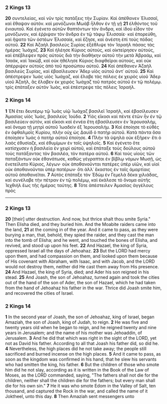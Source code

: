 ### 2 Kings 13

**20** συντελείας, καὶ νῦν τρὶς πατάξεις τὴν Συρίαν. Καὶ ἀπέθανεν Ἐλισσαῖ, καὶ ἔθαψαν αὐτόν. καὶ μονόζωνοι Μωὰβ ἦλθον ἐν τῇ γῇ
**21** ἐλθόντος τοῦ ἐνιαυτοῦ. Καὶ ἐγένετο αὐτῶν θαπτόντων τὸν ἄνδρα, καὶ ἰδοὺ εἶδον τὸν μονόζωνον, καὶ ἐῤῥιψαν τὸν ἄνδρα ἐν τῷ τάφῳ Ἐλισσαίε· καὶ ἐπορεύθη, καὶ ἥψατο τῶν ὀστέων Ἐλισσαίε, καὶ ἔζησε, καὶ ἀνέστη ἐπὶ τοὺς πόδας αὐτοῦ.
**22** Καὶ Ἀζαὴλ βασιλεὺς Συρίας ἐξέθλιψε τὸν Ἰσραὴλ πάσας τὰς ἡμέρας Ἰωάχαζ.
**23** Καὶ ἠλέησε Κύριος αὐτούς, καὶ οἰκτείρησεν αὐτούς, καὶ ἐπέβλεψεν πρὸς αὐτοὺς διὰ τὴν διαθήκην αὐτοῦ τὴν μετὰ Ἀβραάμ, καὶ Ἰσαάκ, καὶ Ἰακώβ, καὶ οὐκ ἠθέλησε Κύριος διαφθεῖραι αὐτούς, καὶ οὐκ ἀπέρριψεν αὐτοὺς ἀπὸ τοῦ προσώπου αὐτοῦ.
**24** Καὶ ἀπέθανεν Ἀζαὴλ βασιλεὺς Συρίας, καὶ ἐβασίλευσεν Ἄδερ υἱὸς αὐτοῦ ἀντ᾿ αὐτοῦ.
**25** Καὶ ἀπέστρεψεν Ἰωὰς υἱὸς Ἰωάχαζ, καὶ ἔλαβε τὰς πόλεις ἐκ χειρὸς υἱοῦ Ἄδερ υἱοῦ Ἀζαὴλ, ἃς ἔλαβεν ἐκ χειρὸς Ἰωάχαζ τοῦ πατρὸς αὐτοῦ ἐν τῷ πολέμῳ. τρὶς ἐπάταξεν αὐτὸν Ἰωὰς, καὶ ἐπέστρεψε τὰς πόλεις Ἰσραήλ.

### 2 Kings 14

**1** ἘΝ ἔτει δευτέρῳ τῷ Ἰωὰς υἱῷ Ἰωάχαζ βασιλεῖ Ἰσραὴλ, καὶ ἐβασίλευσεν Ἀμασίας υἱὸς Ἰωὰς, βασιλεὺς Ἰούδα.
**2** Υἱὸς εἴκοσι καὶ πέντε ἐτῶν ἦν ἐν τῷ βασιλεύειν αὐτὸν, καὶ εἴκοσι καὶ ἐννέα ἔτη ἐβασίλευσεν ἐν Ἱερουσαλὴμ, καὶ ὄνομα τῇ μητρὶ αὐτοῦ Ἰωαδεὶν ἐξ Ἱερουσαλήμ.
**3** Καὶ ἐποίησε τὸ εὐθὲς ἐν ὀφθαλμοῖς Κυρίου, πλὴν οὐχ ὡς Δαυὶδ ὁ πατὴρ αὐτοῦ. Κατὰ πάντα ὅσα ἐποίησεν Ἰωὰς ὁ πατὴρ αὐτοῦ ἐποίησε.
**4** Πλὴν τὰ ὑψηλὰ οὐκ ἐξῆρεν· ἔτι ὁ λαὸς ἐθυσίαζε, καὶ ἐθυμίμων ἐν τοῖς ὑψηλοῖς.
**5** Καὶ ἐγένετο ὅτε κατίσχυσεν ἡ βασιλεία ἐν χειρὶ αὐτοῦ, καὶ ἐπάταξε τοὺς δούλους αὐτοῦ τοὺς πατάξαντας τὸν βασιλέα, τὸν πατέρα αὐτοῦ.
**6** Καὶ τοὺς υἱοὺς τῶν παταξάντων οὐκ ἐθανάτωσε, καθὼς γέγραπται ἐν βίβλῳ νόμων Μωσῇ, ὡς ἐνετείλατο Κύριος, λέγων· οὐκ ἀποθανοῦνται πατέρες ὑπὲρ υἱῶν, καὶ υἱοὶ οὐκ ἀποθανοῦνται ὑπὲρ πατέρων· ὅτι ἀλλ᾿ ἕκαστος ἐν ταῖς ἁμαρτίαις αὐτοῦ ἀποθανεῖται.
**7** Αὐτὸς ἐπάταξε τὸν Ἐδὼμ ἐν Γεμελὰ δέκα χιλιάδας, καὶ συνέλαβε τὴν πέτραν ἐν τῷ πολέμῳ, καὶ ἐκάλεσε τὸ ὄνομα αὐτῆς Ἰεχθιὴλ ἕως τῆς ἡμέρας ταύτης.
**8** Τότε ἀπέστειλεν Ἀμασίας ἀγγέλους πρὸς

---

### 2 Kings 13

**20** [their] utter destruction. And now, but thrice shalt thou smite Syria." Then Elisha died, and they buried him. And the Moabite raiders came into the land,
**21** at the coming in of the year. And it came to pass, as they were burying a man, that, behold, they spied the raider, and they cast the man into the tomb of Elisha; and he went, and touched the bones of Elisha, and revived, and stood up upon his feet.
**22** And Hazael, the king of Syria, oppressed Israel all the days of Jehoahaz.
**23** But the LORD had mercy upon them, and had compassion on them, and looked upon them because of His covenant with Abraham, with Isaac, and with Jacob, and the LORD would not destroy them, neither did He cast them away from His presence.
**24** And Hazael, the king of Syria, died; and Ader his son reigned in his stead.
**25** And Joash, the son of Jehoahaz, turned again and took the cities out of the hand of the son of Ader, the son of Hazael, which he had taken from the hand of Jehoahaz his father in the war. Thrice did Joash smite him, and recovered the cities of Israel.

### 2 Kings 14

**1** In the second year of Joash, the son of Jehoahaz, king of Israel, began Amaziah, the son of Joash, king of Judah, to reign.
**2** He was five and twenty years old when he began to reign, and he reigned twenty and nine years in Jerusalem; and the name of his mother was Jehoaddin, of Jerusalem.
**3** And he did that which was right in the sight of the LORD, yet not as David his father. According to all that Joash his father did, so did he.
**4** Nevertheless, the high places did he not take away; the people still sacrificed and burned incense on the high places.
**5** And it came to pass, as soon as the kingdom was confirmed in his hand, that he slew his servants who had smitten the king, his father.
**6** But the children of those who smote him did he not slay, according as it is written in the Book of the Law of Moses, as the LORD commanded, saying, "The fathers shall not die for the children, neither shall the children die for the fathers; but every man shall die for his own sin."
**7** He it was who smote Edom in the Valley of Salt, ten thousand, and captured the Rock in the war, and called the name of it Joktheel, unto this day.
**8** Then Amaziah sent messengers unto